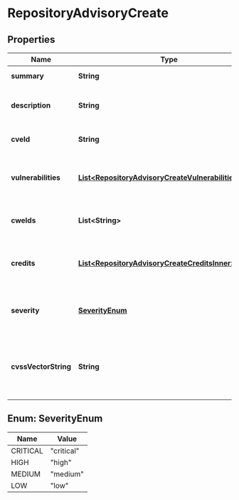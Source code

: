 

# RepositoryAdvisoryCreate


## Properties

| Name | Type | Description | Notes |
|------------ | ------------- | ------------- | -------------|
|**summary** | **String** | A short summary of the advisory. |  |
|**description** | **String** | A detailed description of what the advisory impacts. |  |
|**cveId** | **String** | The Common Vulnerabilities and Exposures (CVE) ID. |  [optional] |
|**vulnerabilities** | [**List&lt;RepositoryAdvisoryCreateVulnerabilitiesInner&gt;**](RepositoryAdvisoryCreateVulnerabilitiesInner.md) | A product affected by the vulnerability detailed in a repository security advisory. |  |
|**cweIds** | **List&lt;String&gt;** | A list of Common Weakness Enumeration (CWE) IDs. |  [optional] |
|**credits** | [**List&lt;RepositoryAdvisoryCreateCreditsInner&gt;**](RepositoryAdvisoryCreateCreditsInner.md) | A list of users receiving credit for their participation in the security advisory. |  [optional] |
|**severity** | [**SeverityEnum**](#SeverityEnum) | The severity of the advisory. You must choose between setting this field or &#x60;cvss_vector_string&#x60;. |  [optional] |
|**cvssVectorString** | **String** | The CVSS vector that calculates the severity of the advisory. You must choose between setting this field or &#x60;severity&#x60;. |  [optional] |



## Enum: SeverityEnum

| Name | Value |
|---- | -----|
| CRITICAL | &quot;critical&quot; |
| HIGH | &quot;high&quot; |
| MEDIUM | &quot;medium&quot; |
| LOW | &quot;low&quot; |



